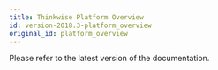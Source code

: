 ```yaml
---
title: Thinkwise Platform Overview
id: version-2018.3-platform_overview
original_id: platform_overview
---
```


Please refer to the latest version of the documentation.